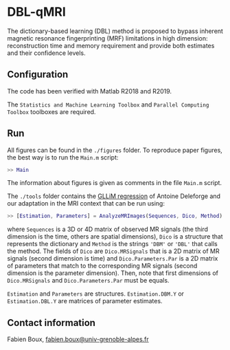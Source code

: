 # DBL-qMRI
The dictionary-based learning (DBL) method is proposed to bypass inherent magnetic resonance fingerprinting (MRF) limitations in high dimension: reconstruction time and memory requirement and provide both estimates and their confidence levels.

## Configuration

The code has been verified with Matlab R2018 and R2019.

The ```Statistics and Machine Learning Toolbox``` and ```Parallel Computing Toolbox``` toolboxes are required.


## Run
All figures can be found in the `./figures` folder. To reproduce paper figures, the best way is to run the `Main.m` script:
```matlab
>> Main
```
The information about figures is given as comments in the file `Main.m` script.

The `./tools` folder contains the [GLLiM regression](https://team.inria.fr/perception/gllim_toolbox/) of Antoine Deleforge and our adaptation in the MRI context that can be run using:
```matlab
>> [Estimation, Parameters] = AnalyzeMRImages(Sequences, Dico, Method)
```
where ```Sequences``` is a 3D or 4D matrix of observed MR signals (the third dimension is the time, others are spatial dimensions), ```Dico``` is a structure that represents the dictionary and ```Method``` is the strings ```'DBM'``` or ```'DBL'``` that calls the method. The fields of ```Dico``` are ```Dico.MRSignals``` that is a 2D matrix of MR signals (second dimension is time) and ```Dico.Parameters.Par``` is a 2D matrix of parameters that match to the corresponding MR signals (second dimension is the parameter dimension). Then, note that first dimensions of ```Dico.MRSignals``` and ```Dico.Parameters.Par``` must be equals.

```Estimation``` and ```Parameters``` are structures. ```Estimation.DBM.Y``` or ```Estimation.DBL.Y``` are matrices of parameter estimates.

## Contact information
Fabien Boux, <fabien.boux@univ-grenoble-alpes.fr>

